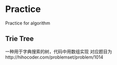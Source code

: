 # Practice
Practice for algorithm

## Trie Tree
一种用于字典搜索的树，代码中用数组实现
对应题目为http://hihocoder.com/problemset/problem/1014
